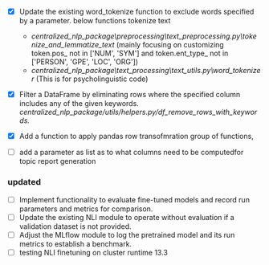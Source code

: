 - [x] Update the existing word_tokenize function to exclude words specified by a parameter. below functions tokenize text
   - *centralized_nlp_package\preprocessing\text_preprocessing.py\tokenize_and_lemmatize_text* (mainly focusing on customizing token.pos_ not in ['NUM', 'SYM'] and token.ent_type_ not in ['PERSON', 'GPE', 'LOC', 'ORG'])
   - *centralized_nlp_package\text_processing\text_utils.py\word_tokenizer* (This is for psycholinguistic code)
- [x] Filter a DataFrame by eliminating rows where the specified column includes any of the given keywords. 
       *centralized_nlp_package/utils/helpers.py/df_remove_rows_with_keywords.*
- [x] Add a function to apply pandas row transofmration group of functions, 
- [ ] add a parameter as list as to what columns need to be computedfor topic report generation


### updated
- [ ] Implement functionality to evaluate fine-tuned models and record run parameters and metrics for comparison.
- [ ] Update the existing NLI module to operate without evaluation if a validation dataset is not provided.
- [ ] Adjust the MLflow module to log the pretrained model and its run metrics to establish a benchmark.
- [ ] testing NLI finetuning on cluster runtime 13.3